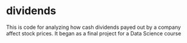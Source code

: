 # dividends

This is code for analyzing how cash dividends payed out by a company affect stock prices. It began as a final project for a Data Science course
